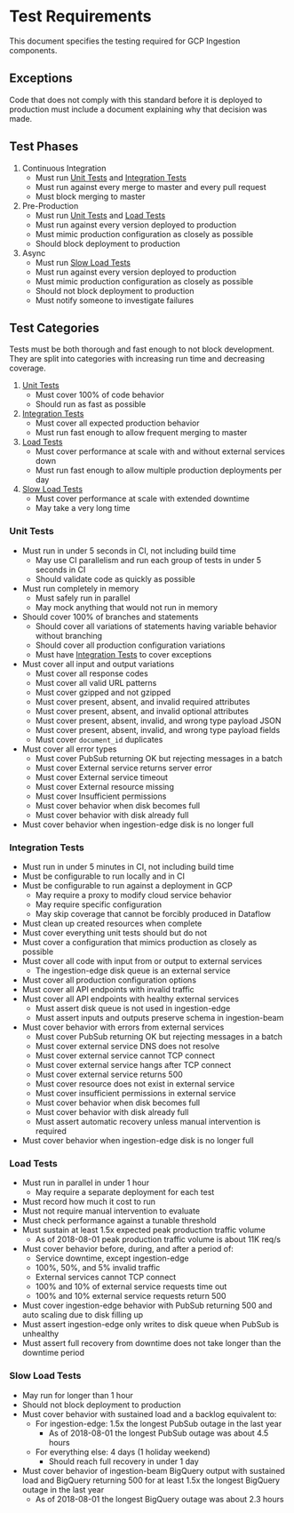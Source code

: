 # Test Requirements

This document specifies the testing required for GCP Ingestion components.



## Exceptions

Code that does not comply with this standard before it is deployed to
production must include a document explaining why that decision was made.

## Test Phases

1. Continuous Integration
    - Must run [Unit Tests](#unit-tests) and [Integration Tests](#integration-tests)
    - Must run against every merge to master and every pull request
    - Must block merging to master
1. Pre-Production
    - Must run [Unit Tests](#unit-tests) and [Load Tests](#load-tests)
    - Must run against every version deployed to production
    - Must mimic production configuration as closely as possible
    - Should block deployment to production
1. Async
    - Must run [Slow Load Tests](#slow-load-tests)
    - Must run against every version deployed to production
    - Must mimic production configuration as closely as possible
    - Should not block deployment to production
    - Must notify someone to investigate failures

## Test Categories

Tests must be both thorough and fast enough to not block development. They are
split into categories with increasing run time and decreasing coverage.

1. [Unit Tests](#unit-tests)
    - Must cover 100% of code behavior
    - Should run as fast as possible
1. [Integration Tests](#integration-tests)
    - Must cover all expected production behavior
    - Must run fast enough to allow frequent merging to master
1. [Load Tests](#load-tests)
    - Must cover performance at scale with and without external services down
    - Must run fast enough to allow multiple production deployments per day
1. [Slow Load Tests](#slow-load-tests)
    - Must cover performance at scale with extended downtime
    - May take a very long time

### Unit Tests

- Must run in under 5 seconds in CI, not including build time
    - May use CI parallelism and run each group of tests in under 5 seconds in CI
    - Should validate code as quickly as possible
- Must run completely in memory
    - Must safely run in parallel
    - May mock anything that would not run in memory
- Should cover 100% of branches and statements
    - Should cover all variations of statements having variable behavior without
     branching
    - Should cover all production configuration variations
    - Must have [Integration Tests](#integration-tests) to cover exceptions
- Must cover all input and output variations
    - Must cover all response codes
    - Must cover all valid URL patterns
    - Must cover gzipped and not gzipped
    - Must cover present, absent, and invalid required attributes
    - Must cover present, absent, and invalid optional attributes
    - Must cover present, absent, invalid, and wrong type payload JSON
    - Must cover present, absent, invalid, and wrong type payload fields
    - Must cover `document_id` duplicates
- Must cover all error types
    - Must cover PubSub returning OK but rejecting messages in a batch
    - Must cover External service returns server error
    - Must cover External service timeout
    - Must cover External resource missing
    - Must cover Insufficient permissions
    - Must cover behavior when disk becomes full
    - Must cover behavior with disk already full
- Must cover behavior when ingestion-edge disk is no longer full

### Integration Tests

- Must run in under 5 minutes in CI, not including build time
- Must be configurable to run locally and in CI
- Must be configurable to run against a deployment in GCP
    - May require a proxy to modify cloud service behavior
    - May require specific configuration
    - May skip coverage that cannot be forcibly produced in Dataflow
- Must clean up created resources when complete
- Must cover everything unit tests should but do not
- Must cover a configuration that mimics production as closely as possible
- Must cover all code with input from or output to external services
    - The ingestion-edge disk queue is an external service
- Must cover all production configuration options
- Must cover all API endpoints with invalid traffic
- Must cover all API endpoints with healthy external services
    - Must assert disk queue is not used in ingestion-edge
    - Must assert inputs and outputs preserve schema in ingestion-beam
- Must cover behavior with errors from external services
    - Must cover PubSub returning OK but rejecting messages in a batch
    - Must cover external service DNS does not resolve
    - Must cover external service cannot TCP connect
    - Must cover external service hangs after TCP connect
    - Must cover external service returns 500
    - Must cover resource does not exist in external service
    - Must cover insufficient permissions in external service
    - Must cover behavior when disk becomes full
    - Must cover behavior with disk already full
    - Must assert automatic recovery unless manual intervention is required
- Must cover behavior when ingestion-edge disk is no longer full

### Load Tests

- Must run in parallel in under 1 hour
    - May require a separate deployment for each test
- Must record how much it cost to run
- Must not require manual intervention to evaluate
- Must check performance against a tunable threshold
- Must sustain at least 1.5x expected peak production traffic volume
    - As of 2018-08-01 peak production traffic volume is about 11K req/s
- Must cover behavior before, during, and after a period of:
    - Service downtime, except ingestion-edge
    - 100%, 50%, and 5% invalid traffic
    - External services cannot TCP connect
    - 100% and 10% of external service requests time out
    - 100% and 10% external service requests return 500
- Must cover ingestion-edge behavior with PubSub returning 500 and auto scaling
  due to disk filling up
- Must assert ingestion-edge only writes to disk queue when PubSub is unhealthy
- Must assert full recovery from downtime does not take longer than the
  downtime period

### Slow Load Tests

- May run for longer than 1 hour
- Should not block deployment to production
- Must cover behavior with sustained load and a backlog equivalent to:
    - For ingestion-edge: 1.5x the longest PubSub outage in the last year
       - As of 2018-08-01 the longest PubSub outage was about 4.5 hours
    - For everything else: 4 days (1 holiday weekend)
       - Should reach full recovery in under 1 day
- Must cover behavior of ingestion-beam BigQuery output with sustained load and
  BigQuery returning 500 for at least 1.5x the longest BigQuery outage in the
  last year
    - As of 2018-08-01 the longest BigQuery outage was about 2.3 hours
